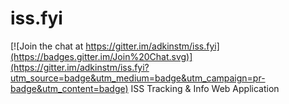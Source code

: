 # iss.fyi

[![Join the chat at https://gitter.im/adkinstm/iss.fyi](https://badges.gitter.im/Join%20Chat.svg)](https://gitter.im/adkinstm/iss.fyi?utm_source=badge&utm_medium=badge&utm_campaign=pr-badge&utm_content=badge)
ISS Tracking &amp; Info Web Application
